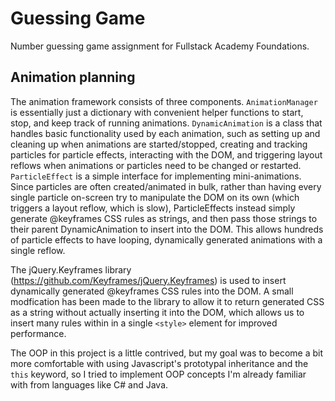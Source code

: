 # Guessing Game
Number guessing game assignment for Fullstack Academy Foundations.

## Animation planning
The animation framework consists of three components.  `AnimationManager` is essentially just a dictionary with convenient helper functions to start, stop, and keep track of running animations.  `DynamicAnimation` is a class that handles basic functionality used by each animation, such as setting up and cleaning up when animations are started/stopped, creating and tracking particles for particle effects, interacting with the DOM, and triggering layout reflows when animations or particles need to be changed or restarted. `ParticleEffect` is a simple interface for implementing mini-animations.  Since particles are often created/animated in bulk, rather than having every single particle on-screen try to manipulate the DOM on its own (which triggers a layout reflow, which is slow), ParticleEffects instead simply generate @keyframes CSS rules as strings, and then pass those strings to their parent DynamicAnimation to insert into the DOM.  This allows hundreds of particle effects to have looping, dynamically generated animations with a single reflow.

The jQuery.Keyframes library (https://github.com/Keyframes/jQuery.Keyframes) is used to insert dynamically generated @keyframes CSS rules into the DOM.  A small modfication has been made to the library to allow it to return generated CSS as a string without actually inserting it into the DOM, which allows us to insert many rules within in a single `<style>` element for improved performance. 

The OOP in this project is a little contrived, but my goal was to become a bit more comfortable with using Javascript's prototypal inheritance and the `this` keyword, so I tried to implement OOP concepts I'm already familiar with from languages like C# and Java.

